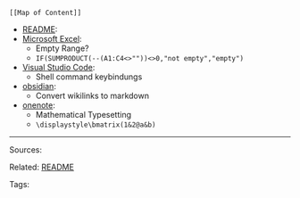 
```dynamic-embed
[[Map of Content]]
```


<ul class="dataview list-view-ul"><li><span><a aria-label-position="top" aria-label="README.md" data-href="README.md" href="README.md" class="internal-link" target="_blank" rel="noopener">README</a></span>: <ul class="dataview dataview-ul dataview-result-list-ul"></ul></li><li><span><a aria-label-position="top" aria-label="applications/Microsoft Excel.md" data-href="applications/Microsoft Excel.md" href="applications/Microsoft Excel.md" class="internal-link" target="_blank" rel="noopener">Microsoft Excel</a></span>: <ul class="dataview dataview-ul dataview-result-list-ul"><li class="dataview-result-list-li"><span>Empty Range?</span></li><li class="dataview-result-list-li"><span><code>IF(SUMPRODUCT(--(A1:C4&lt;&gt;""))&lt;&gt;0,"not empty","empty")</code></span></li></ul></li><li><span><a aria-label-position="top" aria-label="applications/Visual Studio Code.md" data-href="applications/Visual Studio Code.md" href="applications/Visual Studio Code.md" class="internal-link" target="_blank" rel="noopener">Visual Studio Code</a></span>: <ul class="dataview dataview-ul dataview-result-list-ul"><li class="dataview-result-list-li"><span>Shell command keybindungs</span></li></ul></li><li><span><a aria-label-position="top" aria-label="applications/obsidian.md" data-href="applications/obsidian.md" href="applications/obsidian.md" class="internal-link" target="_blank" rel="noopener">obsidian</a></span>: <ul class="dataview dataview-ul dataview-result-list-ul"><li class="dataview-result-list-li"><span>Convert wikilinks to markdown</span></li></ul></li><li><span><a aria-label-position="top" aria-label="applications/onenote.md" data-href="applications/onenote.md" href="applications/onenote.md" class="internal-link" target="_blank" rel="noopener">onenote</a></span>: <ul class="dataview dataview-ul dataview-result-list-ul"><li class="dataview-result-list-li"><span>Mathematical Typesetting</span></li><li class="dataview-result-list-li"><span><code>\displaystyle\bmatrix(1&amp;2@a&amp;b)</code></span></li></ul></li></ul>



---


Sources:

Related:
[README](README.md)

Tags:
